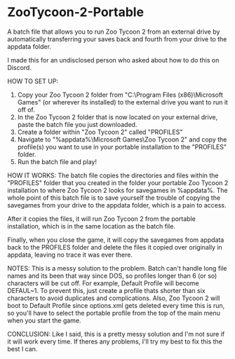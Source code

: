 # ZooTycoon-2-Portable
A batch file that allows you to run Zoo Tycoon 2 from an external drive by automatically transferring your saves back and fourth from your drive to the appdata folder.

I made this for an undisclosed person who asked about how to do this on Discord.

HOW TO SET UP:

1. Copy your Zoo Tycoon 2 folder from "C:\Program Files (x86)\Microsoft Games\" (or wherever its installed) to the external drive you want to run it off of.
2. In the Zoo Tycoon 2 folder that is now located on your external drive, paste the batch file you just downloaded.
3. Create a folder within "Zoo Tycoon 2" called "PROFILES"
4. Navigate to "%appdata%\Microsoft Games\Zoo Tycoon 2\" and copy the profile(s) you want to use in your portable installation to the "PROFILES" folder.
5. Run the batch file and play!

HOW IT WORKS:
The batch file copies the directories and files within the "PROFILES" folder that you created in the folder your portable Zoo Tycoon 2 installation to where Zoo Tycoon 2 looks for savegames in %appdata%. The whole point of this batch file is to save yourself the trouble of copying the savegames from your drive to the appdata folder, which is a pain to access.

After it copies the files, it will run Zoo Tycoon 2 from the portable installation, which is in the same location as the batch file.

Finally, when you close the game, it will copy the savegames from appdata back to the PROFILES folder and delete the files it copied over originally in appdata, leaving no trace it was ever there.

NOTES:
This is a messy solution to the problem. Batch can't handle long file names and its been that way since DOS, so profiles longer than 6 (or so) characters will be cut off. For example, Default Profile will become DEFAUL~1. To prevent this, just create a profile thats shorter than six characters to avoid duplicates and complications.
Also, Zoo Tycoon 2 will boot to Default Profile since options.xml gets deleted every time this is run, so you'll have to select the portable profile from the top of the main menu when you start the game.

CONCLUSION:
Like I said, this is a pretty messy solution and I'm not sure if it will work every time. If theres any problems, I'll try my best to fix this the best I can.
